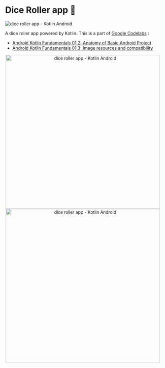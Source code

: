 # Dice Roller app 🎲

<img src="https://s3.gifyu.com/images/dr.png" alt="dice roller app - Kotlin Android" border="0" />

A dice roller app powered by Kotlin. This is a part of [Google Codelabs](https://codelabs.developers.google.com) :
- [Android Kotlin Fundamentals 01.2: Anatomy of Basic Android Project](https://developer.android.com/codelabs/kotlin-android-training-app-anatomy)
- [Android Kotlin Fundamentals 01.3: Image resources and compatibility](https://developer.android.com/codelabs/kotlin-android-training-images-compat)

<div align="center">
  <img src="https://s3.gifyu.com/images/dr2jk543kjhksjefes.jpg" alt="dice roller app - Kotlin Android" height="500px" border="0" />
  <img src="https://s3.gifyu.com/images/dr1kjg343e4jkh.jpg" alt="dice roller app - Kotlin Android" height="500px" border="0" />
</div>

<br/>

